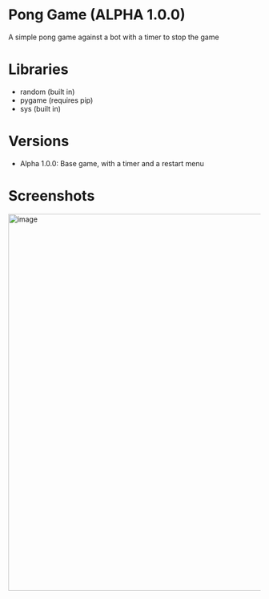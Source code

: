 # Pong Game (ALPHA 1.0.0)
A simple pong game against a bot with a timer to stop the game

# Libraries
- random (built in)
- pygame (requires pip)
- sys (built in)

# Versions
- Alpha 1.0.0: Base game, with a timer and a restart menu

# Screenshots
<img width="1280" height="751" alt="image" src="https://github.com/user-attachments/assets/012165bf-9369-487b-8c9f-234ba6ace5cb" />


